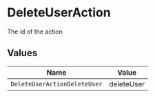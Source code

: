 # DeleteUserAction

The id of the action


## Values

| Name                         | Value                        |
| ---------------------------- | ---------------------------- |
| `DeleteUserActionDeleteUser` | deleteUser                   |
